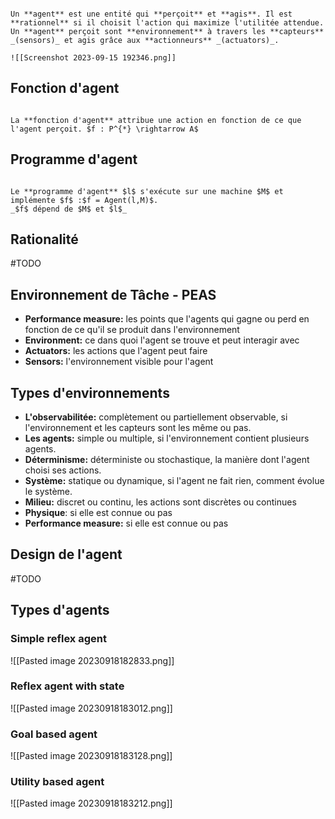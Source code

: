 
```ad-definition

Un **agent** est une entité qui **perçoit** et **agis**. Il est **rationnel** si il choisit l'action qui maximize l'utilitée attendue.
Un **agent** perçoit sont **environnement** à travers les **capteurs** _(sensors)_ et agis grâce aux **actionneurs** _(actuators)_.

![[Screenshot 2023-09-15 192346.png]]

```

## Fonction d'agent

```ad-definition

La **fonction d'agent** attribue une action en fonction de ce que l'agent perçoit. $f : P^{*} \rightarrow A$

```

## Programme d'agent

```ad-definition

Le **programme d'agent** $l$ s'exécute sur une machine $M$ et implémente $f$ :$f = Agent(l,M)$. 
_$f$ dépend de $M$ et $l$_

```

## Rationalité

#TODO


## Environnement de Tâche - PEAS

- **Performance measure:** les points que l'agents qui gagne ou perd en fonction de ce qu'il se produit dans l'environnement
- **Environment:** ce dans quoi l'agent se trouve et peut interagir avec
- **Actuators:** les actions que l'agent peut faire
- **Sensors:** l'environnement visible pour l'agent

## Types d'environnements

- **L'observabilitée:** complètement ou partiellement observable, si l'environnement et les capteurs sont les même ou pas.
- **Les agents:** simple ou multiple, si l'environnement contient plusieurs agents.
- **Déterminisme:** déterministe ou stochastique, la manière dont l'agent choisi ses actions.
- **Système:** statique ou dynamique, si l'agent ne fait rien, comment évolue le système.
- **Milieu:** discret ou continu, les actions sont discrètes ou continues
- **Physique**: si elle est connue ou pas
- **Performance measure:** si elle est connue ou pas

## Design de l'agent

#TODO

## Types d'agents

### Simple reflex agent
![[Pasted image 20230918182833.png]]

### Reflex agent with state
![[Pasted image 20230918183012.png]]

### Goal based agent
![[Pasted image 20230918183128.png]]

### Utility based agent
![[Pasted image 20230918183212.png]]
